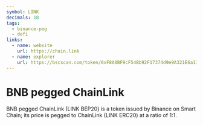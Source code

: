```yaml
---
symbol: LINK
decimals: 18
tags:
  - binance-peg
  - defi
links:
  - name: website
    url: https://chain.link
  - name: explorer
    url: https://bscscan.com/token/0xF8A0BF9cF54Bb92F17374d9e9A321E6a111a51bD
---
```


# BNB pegged ChainLink

BNB pegged ChainLink (LINK BEP20) is a token issued by Binance on Smart Chain; its price is pegged to ChainLink (LINK ERC20) at a ratio of 1:1.
